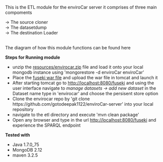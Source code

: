 This is the ETL module for the enviroCar server
 it comprises of three main compoments
 <br/>

<div bgcolor="grey">
 -> The source cloner <br/>
 -> The datasetdump   <br/>
 -> The destination Loader <br/>
 </div> <br/>
 
The  <a href="https://drive.google.com/file/d/0B_H46yHBn4pUVE1fa3Y0aGZva0U/view?usp=sharing" Path Flow></a> diagram of how this module functions can be found here <br/>

<b> Steps for Running module </b>

<ul>
<li>unzip the <a href="https://github.com/gotodeepak1122/enviroCar-server/tree/master/etl/src/main/resources/EnviroCarTestData" >resources/envirocar.zip</a> file and load it onto your local mongodb instance using 'mongorestore -d enviroCar enviroCar'</li>
<li>Place the <a href ="https://github.com/gotodeepak1122/enviroCar-server/tree/master/etl/src/main/resources">fuseki war file</a> and upload the war file in tomcat and launch it</li>
<li>After starting tomcat go to <a href ="http://localhost:8080/fuseki">http://localhost:8080/fuseki</a> and using the user interface navigate to <em>manage datasets -> add new dataset</em> in the Dataset name type in 'envirocar' and choose the persisent store option </li>
<li>Clone the envirocar repo by 'git clone https://github.com/gotodeepak1122/enviroCar-server' into your local repository</li>
<li>navigate to the etl directory and execute 'mvn clean package'</li>
<li>Open any browser and type in the url <a href ="http://localhost:8080/fuseki">http://localhost:8080/fuseki</a> and experience the SPARQL endpoint  </li>
</ul>

<b>Tested with </b>
<ul>
<li>Java 1.7.0_75</li>
<li>MongoDB 2.12</li>
<li>maven 3.2.5</li>
</ul>

